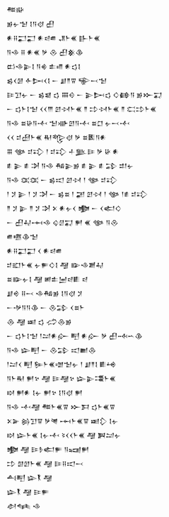 <div class='block'>
<div class='line'>𒍣𒄫</div>
<div class='line'>𒂊𒉡𒈠 𒋙𒀀𒋼 𒌷</div>
<div class='line'>𒀭𒍝𒂷𒂷 𒀭𒁀𒌑 𒂗𒈨𒌍 𒃲𒈨𒌍</div>
<div class='line'>𒀀𒈾 𒍝 𒀭𒌍 𒃻 𒊮 𒌷𒆜𒆠</div>
<div class='line'>𒆗𒈾𒉌𒋙 𒀀𒄯 𒉺𒈛 𒀭𒌓𒋙</div>
<div class='line'>𒌗𒌋𒌆 𒅆𒄖𒌋𒋙 𒀸 𒋗𒈫𒐊 𒊍𒁁𒈠</div>
<div class='line'>𒄿𒋛𒉡 𒀸 𒌗𒇯 𒌓 𒐍𒄰 𒀸 𒉌𒄖𒌓 𒄭𒂵𒀀 𒂊𒁍𒍑</div>
<div class='line'>𒀸 𒌓𒈨𒋙𒈠 𒌋𒌋𒐈 𒇻𒀴𒈨𒌍 𒈫 𒄞𒀴𒈨𒌍 𒈫 𒀫𒄞𒈨𒌍</div>
<div class='line'>𒀀𒈾 𒊺𒄩𒀀𒋾 𒈠𒀝𒇻𒀀𒋾 𒊺𒆸 𒉡𒁁𒋾</div>
<div class='line'>𒌋𒌋 𒄑𒍎𒈨𒌍 𒊑𒈜𒋼 𒃻 𒊺𒍩𒀀𒀭</div>
<div class='line'>𒐋 𒀲 𒄑𒃾 𒁹 𒄑𒃾 𒈦𒆥𒄿 𒃻 𒄩 𒀭</div>
<div class='line'>𒑑 𒉌 𒑑 𒋭 𒀀𒈾 𒄀𒉌𒂊 𒑑 𒉌 𒑑 𒁉 𒄥𒉡</div>
<div class='line'>𒀀𒈾 𒀬𒀬 𒀸 𒌗𒀊 𒇻𒀴 𒁹 𒀲 𒄑𒃾</div>
<div class='line'>𒁹 𒋡 𒉌 𒁹 𒋡 𒋭 𒀸 𒌗𒊺 𒁹 𒃢 𒇻𒀴 𒁹 𒀲 𒁹𒑑 𒄑𒃾</div>
<div class='line'>𒈫 𒋡 𒉌 𒈫 𒋡 𒋭 𒉽 𒀭𒉡𒌋 𒆟 𒀸 𒌋𒅗𒄭</div>
<div class='line'>𒀸 𒌷𒄷𒆰𒈾 𒌒𒆪𒍑 𒂍 𒌍 𒀲 𒀀𒊮</div>
<div class='line'>𒌑𒍠𒆠𒈠</div>
<div class='line'>𒀭𒍝𒂷𒂷 𒌋 𒀭𒁀𒌑</div>
<div class='line'>𒄑𒊬𒈨𒌍 𒉡𒊓𒄭𒋙 𒆷 𒅔𒈾𒋢𒄷</div>
<div class='line'>𒊺𒅔𒉡𒋙 𒆷 𒅖𒉺𒅁𒁀𒀾 𒁀</div>
<div class='line'>𒋗𒄴 𒍝𒁁 𒈾𒄀𒂊 𒋙𒀀𒋼 𒋡</div>
<div class='line'>𒀸𒋩𒀀𒀀𒆠 𒀸 𒊮𒁉 𒌋𒊺𒈨</div>
<div class='line'>𒁲 𒆷 𒀜 𒌓 𒈤𒁲𒂊</div>
<div class='line'>𒀸 𒌓𒈨𒋙𒈠 𒁹𒁺𒀭𒅎 𒋃 𒀭𒅎 𒃻 𒌷𒁄𒌀𒆠</div>
<div class='line'>𒀀𒈾 𒇽𒋃 𒀸 𒊮𒁉 𒀊𒆤𒁲</div>
<div class='line'>𒁹𒁺𒌋 𒋃 𒌉𒈨𒌍𒌝𒈠𒉡 𒁹 𒋗𒈫𒋙 𒀾𒆲</div>
<div class='line'>𒀀𒈨𒊑 𒂍𒆳 𒆷 𒄿𒆷𒆳 𒇽𒉌𒃮𒈨𒌍</div>
<div class='line'>𒊭 𒂍𒀭 𒋙𒉡 𒂍𒆳 𒋙𒀀𒋼 𒂍</div>
<div class='line'>𒀀𒈾 𒋾𒆷 𒍣𒈨𒌍𒐊 𒁍𒁕 𒌓𒈨𒌍𒐊</div>
<div class='line'>𒉽𒅕 𒄒𒋛𒐊 𒃻𒇴 𒆰𒈨𒌍𒐊 𒀜𒁷 𒋙𒉡</div>
<div class='line'>𒊭 𒇽𒈨𒌍 𒋙𒉡𒋾 𒂟𒌋𒌋𒈨𒌍 𒆷 𒀉𒁺𒉡</div>
<div class='line'>𒆟 𒆷 𒄿𒊩𒅗𒊓 𒀀𒍢𒂍</div>
<div class='line'>𒄞 𒇇𒇻𒈨𒌍 𒆷 𒄿𒍝𒀊𒁁</div>
<div class='line'>𒋀𒋃 𒇽𒐞 𒆷</div>
<div class='line'>𒇽𒐞 𒆷 𒄿𒊓</div>
<div class='line'>𒀠𒈝 𒈾</div>
</div>